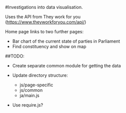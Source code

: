 #Investigations into data visualisation.

Uses the API from They work for you (https://www.theyworkforyou.com/api/)

Home page links to two further pages:
- Bar chart of the current state of parties in Parliament
- Find constituency and show on map

##TODO:

- Create separate common module for getting the data

- Update directory structure:
	- js/page-specific
	- js/common
	- ja/main.js

- Use require.js?

